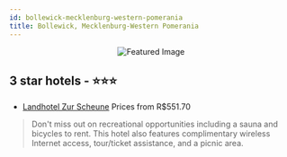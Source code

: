 ```yaml
---
id: bollewick-mecklenburg-western-pomerania
title: Bollewick, Mecklenburg-Western Pomerania
---
```


<center><img src="https://i.travelapi.com/hotels/17000000/16610000/16601200/16601123/6ebcab18_z.jpg" alt="Featured Image" /></center>


##  3 star hotels - ⭐️⭐️⭐️

-    [Landhotel Zur Scheune](https://us.hurb.com/hotels/bollewick/landhotel-zur-scheune-JNP-JP477836?cmp=18055) Prices from R$551.70
   > Don't miss out on recreational opportunities including a sauna and bicycles to rent. This hotel also features complimentary wireless Internet access, tour/ticket assistance, and a picnic area.
